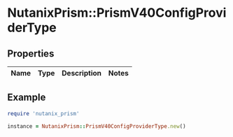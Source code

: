 # NutanixPrism::PrismV40ConfigProviderType

## Properties

| Name | Type | Description | Notes |
| ---- | ---- | ----------- | ----- |

## Example

```ruby
require 'nutanix_prism'

instance = NutanixPrism::PrismV40ConfigProviderType.new()
```

